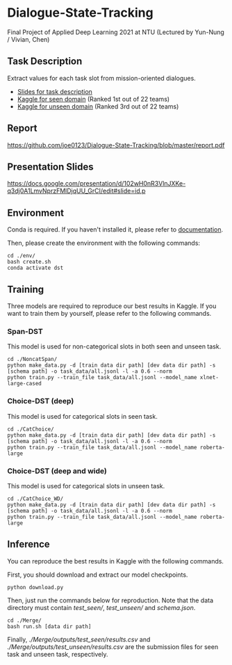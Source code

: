 # Dialogue-State-Tracking

Final Project of Applied Deep Learning 2021 at NTU (Lectured by Yun-Nung / Vivian, Chen)

## Task Description

Extract values for each task slot from mission-oriented dialogues.
* [Slides for task description](https://docs.google.com/presentation/d/1vekovUzNlffmbTyM4X3auGHt2P5PKUfDV2_eea5ycAU/edit#slide=id.p)
* [Kaggle for seen domain](https://www.kaggle.com/c/adl-final-dst-with-chit-chat-seen-domains) (Ranked 1st out of 22 teams)
* [Kaggle for unseen domain](https://www.kaggle.com/c/adl-final-dst-with-chit-chat-unseen-domains) (Ranked 3rd out of 22 teams)

## Report

https://github.com/joe0123/Dialogue-State-Tracking/blob/master/report.pdf

## Presentation Slides

https://docs.google.com/presentation/d/102wH0nR3VlnJXKe-q3dj0A1LmvNprzFMlDjqUU_GrCI/edit#slide=id.p


## Environment

Conda is required. If you haven't installed it, please refer to [documentation](https://docs.conda.io/en/latest/miniconda.html).

Then, please create the environment with the following commands:

```
cd ./env/
bash create.sh
conda activate dst
```

## Training

Three models are required to reproduce our best results in Kaggle. If you want to train them by yourself, please refer to the following commands.

### Span-DST

This model is used for non-categorical slots in both seen and unseen task.

```
cd ./NoncatSpan/
python make_data.py -d [train data dir path] [dev data dir path] -s [schema path] -o task_data/all.jsonl -l -a 0.6 --norm
python train.py --train_file task_data/all.jsonl --model_name xlnet-large-cased
```

### Choice-DST (deep)

This model is used for categorical slots in seen task.

```
cd ./CatChoice/
python make_data.py -d [train data dir path] [dev data dir path] -s [schema path] -o task_data/all.jsonl -l -a 0.6 --norm
python train.py --train_file task_data/all.jsonl --model_name roberta-large
```

### Choice-DST (deep and wide)

This model is used for categorical slots in unseen task.

```
cd ./CatChoice_WD/
python make_data.py -d [train data dir path] [dev data dir path] -s [schema path] -o task_data/all.jsonl -l -a 0.6 --norm
python train.py --train_file task_data/all.jsonl --model_name roberta-large
```


## Inference

You can reproduce the best results in Kaggle with the following commands.

First, you should download and extract our model checkpoints.
```
python download.py
```

Then, just run the commands below for reproduction. Note that the data directory must contain *test_seen/*, *test_unseen/* and *schema.json*.
```
cd ./Merge/
bash run.sh [data dir path]
```

Finally, *./Merge/outputs/test_seen/results.csv* and *./Merge/outputs/test_unseen/results.csv* are the submission files for seen task and unseen task, respectively.
